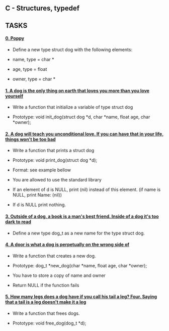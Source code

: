 ## C - Structures, typedef

## TASKS

#### [0. Poppy](dog.h)

- Define a new type struct dog with the following elements:

- name, type = char *
- age, type = float
- owner, type = char *

#### [1. A dog is the only thing on earth that loves you more than you love yourself](1-init_dog.c)

- Write a function that initialize a variable of type struct dog

- Prototype:  void init_dog(struct dog *d, char *name, float age, char *owner);

#### [2. A dog will teach you unconditional love. If you can have that in your life, things won't be too bad](2-print_dog.c)

- Write a function that prints a struct dog

- Prototype: void print_dog(struct dog *d);
- Format: see example bellow
- You are allowed to use the standard library
- If an element of d is NULL, print (nil) instead of this element. (if name is NULL, print Name: (nil))
- If d is NULL print nothing.

#### [3. Outside of a dog, a book is a man's best friend. Inside of a dog it's too dark to read](dog.h)

- Define a new type dog_t as a new name for the type struct dog.

#### [4. A door is what a dog is perpetually on the wrong side of](4-new_dog.c)

- Write a function that creates a new dog.

- Prototype: dog_t *new_dog(char *name, float age, char *owner);
- You have to store a copy of name and owner
- Return NULL if the function fails

#### [5. How many legs does a dog have if you call his tail a leg? Four. Saying that a tail is a leg doesn't make it a leg](5-free_dog.c)

- Write a function that frees dogs.

- Prototype: void free_dog(dog_t *d);

